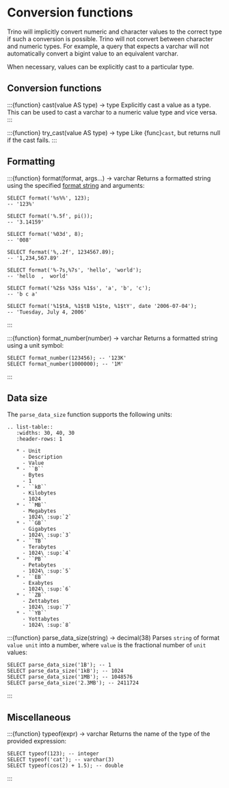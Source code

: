 # Conversion functions

Trino will implicitly convert numeric and character values to the
correct type if such a conversion is possible. Trino will not convert
between character and numeric types. For example, a query that expects
a varchar will not automatically convert a bigint value to an
equivalent varchar.

When necessary, values can be explicitly cast to a particular type.

## Conversion functions

:::{function} cast(value AS type) -> type
Explicitly cast a value as a type. This can be used to cast a
varchar to a numeric value type and vice versa.
:::

:::{function} try_cast(value AS type) -> type
Like {func}`cast`, but returns null if the cast fails.
:::

## Formatting

:::{function} format(format, args...) -> varchar
Returns a formatted string using the specified [format string](https://docs.oracle.com/en/java/javase/17/docs/api/java.base/java/util/Formatter.html#syntax)
and arguments:

```
SELECT format('%s%%', 123);
-- '123%'

SELECT format('%.5f', pi());
-- '3.14159'

SELECT format('%03d', 8);
-- '008'

SELECT format('%,.2f', 1234567.89);
-- '1,234,567.89'

SELECT format('%-7s,%7s', 'hello', 'world');
-- 'hello  ,  world'

SELECT format('%2$s %3$s %1$s', 'a', 'b', 'c');
-- 'b c a'

SELECT format('%1$tA, %1$tB %1$te, %1$tY', date '2006-07-04');
-- 'Tuesday, July 4, 2006'
```
:::

:::{function} format_number(number) -> varchar
Returns a formatted string using a unit symbol:

```
SELECT format_number(123456); -- '123K'
SELECT format_number(1000000); -- '1M'
```
:::

## Data size

The `parse_data_size` function supports the following units:

```{eval-rst}
.. list-table::
   :widths: 30, 40, 30
   :header-rows: 1

   * - Unit
     - Description
     - Value
   * - ``B``
     - Bytes
     - 1
   * - ``kB``
     - Kilobytes
     - 1024
   * - ``MB``
     - Megabytes
     - 1024\ :sup:`2`
   * - ``GB``
     - Gigabytes
     - 1024\ :sup:`3`
   * - ``TB``
     - Terabytes
     - 1024\ :sup:`4`
   * - ``PB``
     - Petabytes
     - 1024\ :sup:`5`
   * - ``EB``
     - Exabytes
     - 1024\ :sup:`6`
   * - ``ZB``
     - Zettabytes
     - 1024\ :sup:`7`
   * - ``YB``
     - Yottabytes
     - 1024\ :sup:`8`
```

:::{function} parse_data_size(string) -> decimal(38)
Parses `string` of format `value unit` into a number, where
`value` is the fractional number of `unit` values:

```
SELECT parse_data_size('1B'); -- 1
SELECT parse_data_size('1kB'); -- 1024
SELECT parse_data_size('1MB'); -- 1048576
SELECT parse_data_size('2.3MB'); -- 2411724
```
:::

## Miscellaneous

:::{function} typeof(expr) -> varchar
Returns the name of the type of the provided expression:

```
SELECT typeof(123); -- integer
SELECT typeof('cat'); -- varchar(3)
SELECT typeof(cos(2) + 1.5); -- double
```
:::
